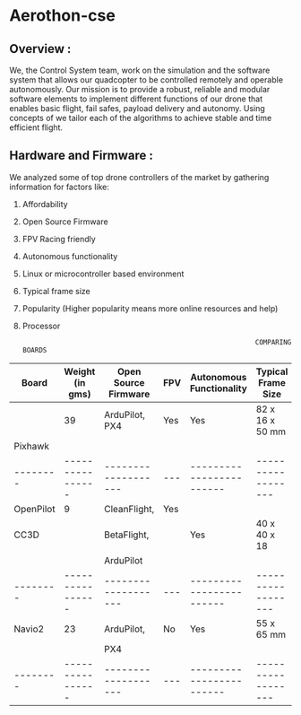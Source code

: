 # Aerothon-cse
## Overview : 

We, the Control System team, work on the simulation and the software system that allows our quadcopter to be controlled remotely and operable autonomously. 
Our mission is to provide a robust, reliable and modular software elements to implement different functions of our drone that enables basic flight, fail safes, payload delivery and autonomy. Using concepts of we tailor each of the algorithms to achieve stable and time efficient flight.

## Hardware and Firmware : 

We analyzed some of top drone controllers of the market by gathering information for factors like:
1. Affordability
2. Open Source Firmware
3. FPV Racing friendly
4. Autonomous functionality
5. Linux or microcontroller based environment
6. Typical frame size
7. Popularity (Higher popularity means more online resources and help)
8. Processor

                                                                 COMPARING BOARDS 

|  Board     |   Weight (in gms)  | Open Source Firmware  |  FPV  |  Autonomous Functionality  |  Typical Frame Size  |  Popularity  |  Processor  |
| ---------  |  ----------------  |  -------------------  |  ---  |  ------------------------  |  ------------------  |  ----------  |  ---------  |
|            |      39            | ArduPilot, PX4        |  Yes  |         Yes                |   82 x 16 x 50 mm    |   High       | 32          |   
| Pixhawk    |                    |                       |       |                            |                      |              |             |
|  --------  |  ----------------  |  -------------------  |  ---  |  ------------------------  |  ------------------  |  ----------  |  ---------  |
|  OpenPilot |       9            |  CleanFlight,         |  Yes  |                            |                      |              | 32          |
|    CC3D    |                    |  BetaFlight,          |       |         Yes                |   40 x 40 x 18       |  High        |             |
|            |                    |   ArduPilot           |       |                            |                      |              |             |
|  --------  |  ----------------  |  -------------------  |  ---  |  ------------------------  |  ------------------  |  ----------  |  ---------  |
|  Navio2    |       23           |  ArduPilot,           |  No   |         Yes                |   55 x 65 mm         |              |  32         |
|            |                    |  PX4                  |       |                            |                      |  Medium      |             |
|  --------  |  ----------------  |  -------------------  |  ---  |  ------------------------  |  ------------------  |  ----------  |  ---------  |







